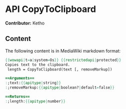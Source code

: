 # API CopyToClipboard

**Contributor:** Ketho

## Content

The following content is in MediaWiki markdown format:

```mediawiki
{{wowapi|t=a|system=Os}} {{restrictedapi|protected}}
Copies text to the clipboard.
 length = CopyToClipboard(text [, removeMarkup])

==Arguments==
:;text:{{apitype|string}}
:;removeMarkup:{{apitype|boolean?|default=false}}

==Returns==
:;length:{{apitype|number}}
```